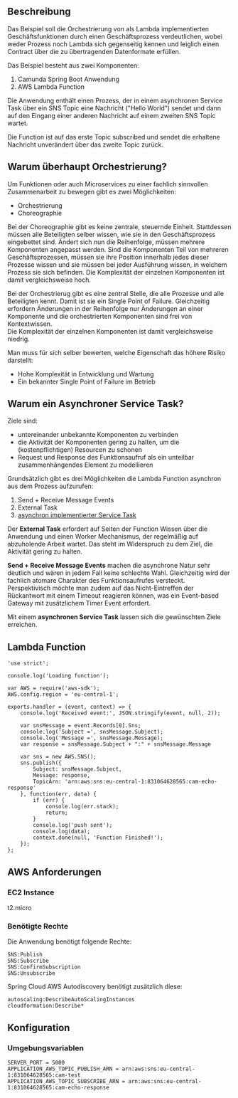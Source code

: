## Beschreibung

Das Beispiel soll die Orchestrierung von als Lambda implementierten 
Geschäftsfunktionen durch einen Geschäftsprozess verdeutlichen, wobei
weder Prozess noch Lambda sich gegenseitig kennen und leiglich einen 
Contract über die zu übertragenden Datenformate erfüllen.

Das Beispiel besteht aus zwei Komponenten:
1. Camunda Spring Boot Anwendung
2. AWS Lambda Function

Die Anwendung enthält einen Prozess, der in einem asynchronen Service Task
über ein SNS Topic eine Nachricht ("Hello World") sendet 
und dann auf den Eingang einer anderen Nachricht auf einem zweiten 
SNS Topic wartet.

Die Function ist auf das erste Topic subscribed und sendet die erhaltene 
Nachricht unverändert über das zweite Topic zurück.

## Warum überhaupt Orchestrierung?

Um Funktionen oder auch Microservices zu einer fachlich sinnvollen Zusammenarbeit zu bewegen gibt es zwei Möglichkeiten:
* Orchestrierung
* Choreographie 

Bei der Choreographie gibt es keine zentrale, steuernde Einheit. Stattdessen müssen alle Beteiligten
selber wissen, wie sie in den Geschäftsprozess eingebettet sind.
Ändert sich nun die Reihenfolge, müssen mehrere Komponenten angepasst werden.
Sind die Komponenten Teil von mehreren Geschäftsprozessen, müssen sie ihre Position 
innerhalb jedes dieser Prozesse wissen und sie müssen bei jeder Ausführung wissen, 
in welchem Prozess sie sich befinden.
Die Komplexität der einzelnen Komponenten ist damit vergleichsweise hoch.

Bei der Orchestrierug gibt es eine zentral Stelle, die alle Prozesse und alle Beteiligten kennt.
Damit ist sie ein Single Point of Failure. Gleichzeitig erfordern Änderungen in der Reihenfolge 
nur Änderungen an einer Komponente und die orchestrierten Komponenten sind frei von Kontextwissen.  
Die Komplexität der einzelnen Komponenten ist damit vergleichsweise niedrig.

Man muss für sich selber bewerten, welche Eigenschaft das höhere Risiko darstellt:
* Hohe Komplexität in Entwicklung und Wartung
* Ein bekannter Single Point of Failure im Betrieb  

## Warum ein Asynchroner Service Task? 

Ziele sind:
* untereinander unbekannte Komponenten zu verbinden
* die Aktivität der Komponenten gering zu halten, um die (kostenpflichtigen)
Resourcen zu schonen 
* Request und Response des Funktionsaufruf als ein unteilbar zusammenhängendes 
Element zu modellieren      

Grundsätzlich gibt es drei Möglichkeiten die Lambda Function asynchron 
aus dem Prozess aufzurufen:
1. Send + Receive Message Events
2. External Task
3. [asynchron implementierter Service Task](https://github.com/camunda/camunda-bpm-examples/tree/master/servicetask/service-invocation-asynchronous)

Der __External Task__ erfordert auf Seiten der Function Wissen über die 
Anwendung und einen Worker Mechanismus, der regelmäßig auf abzuholende Arbeit
wartet. Das steht im Widerspruch zu dem Ziel, die Aktivität gering zu halten.

__Send + Receive Message Events__ machen die asynchrone Natur sehr deutlich 
und wären in jedem Fall keine schlechte Wahl. Gleichzeitig wird der fachlich 
atomare Charakter des Funktionsaufrufes versteckt.   
Perspektivisch möchte man zudem auf das Nicht-Eintreffen der Rückantwort 
mit einem Timeout reagieren können, was ein Event-based Gateway mit 
zusätzlichem Timer Event erfordert.

Mit einem __asynchronen Service Task__ lassen sich die gewünschten Ziele erreichen. 

## Lambda Function

```
'use strict';

console.log('Loading function');

var AWS = require('aws-sdk');  
AWS.config.region = 'eu-central-1';

exports.handler = (event, context) => {
    console.log('Received event:', JSON.stringify(event, null, 2));

    var snsMessage = event.Records[0].Sns;
    console.log('Subject =', snsMessage.Subject);
    console.log('Message =', snsMessage.Message);
    var response = snsMessage.Subject + ":" + snsMessage.Message

    var sns = new AWS.SNS();
    sns.publish({
        Subject: snsMessage.Subject,
        Message: response,
        TopicArn: 'arn:aws:sns:eu-central-1:831064628565:cam-echo-response'
    }, function(err, data) {
        if (err) {
            console.log(err.stack);
            return;
        }
        console.log('push sent');
        console.log(data);
        context.done(null, 'Function Finished!');  
    });
};
```

## AWS Anforderungen

### EC2 Instance

t2.micro

### Benötigte Rechte

Die Anwendung benötigt folgende Rechte:

```
SNS:Publish
SNS:Subscribe
SNS:ConfirmSubscription 
SNS:Unsubscribe
```

Spring Cloud AWS Autodiscovery benötigt zusätzlich diese:
```
autoscaling:DescribeAutoScalingInstances 
cloudformation:Describe*
```

## Konfiguration

### Umgebungsvariablen

```
SERVER_PORT = 5000
APPLICATION_AWS_TOPIC_PUBLISH_ARN = arn:aws:sns:eu-central-1:831064628565:cam-test
APPLICATION_AWS_TOPIC_SUBSCRIBE_ARN = arn:aws:sns:eu-central-1:831064628565:cam-echo-response
```
